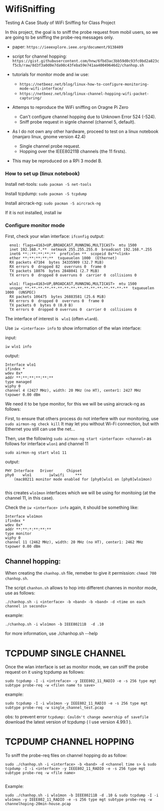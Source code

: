# WifiSniffing
Testing A Case Study of WiFi Sniffing for Class Project 

In this project, the goal is to sniff the probe request from mobil users, so we are going to be sniffing the probe-req messages only.


 * paper: `https://ieeexplore.ieee.org/document/9138409`

 * script for channel hopping: `https://gist.githubusercontent.com/hnw/6fbd3ac3bb59d0c93fc0bd2a823cf5cb/raw/8d3f3a0d0e7da98c43feba59e741aa40049646d2/chanhop.sh`

 * tutorials for monitor mode and iw use: 
 	- `https://netbeez.net/blog/linux-how-to-configure-monitoring-mode-wifi-interface/` 
	- `https://netbeez.net/blog/linux-channel-hopping-wifi-packet-capturing/`

 * Attemps to reproduce the WiFi sniffing on Oragne Pi Zero
   	- Can't configure channel hopping due to Unknown Error 524 (-524).
  	- Sniff probe request in signle channel (channel 5, default).
   
 * As I do not  own any other hardware, proceed to test on a linux notebook (manjaro linux, gnome version 42.4)
 	- Single channel probe request.
   	- Hopping over the IEEE80211B channels (the 11 firsts).
 * This may be reproduced on a RPi 3 model B.


### How to set up (linux notebook)

Install net-tools: `sudo pacman -S net-tools`

Install tcpdump: `sudo pacman -S tcpdump`

Install aircrack-ng: `sudo pacman -S aircrack-ng`

If it is not installed, install iw


### Configure monitor mode

First, check your wlan interface: `ifconfig`
  output:
  ```
    eno1: flags=4163<UP,BROADCAST,RUNNING,MULTICAST>  mtu 1500
    inet 192.168.*.**  netmask 255.255.255.0  broadcast 192.168.*.255
    inet6 **::**:**:**:**  prefixlen **  scopeid 0x**<link>
    ether **:**:**:**:**  txqueuelen 1000  (Ethernet)
    RX packets 47104  bytes 34335909 (32.7 MiB)
    RX errors 0  dropped 82  overruns 0  frame 0
    TX packets 18076  bytes 2848041 (2.7 MiB)
    TX errors 0  dropped 0 overruns 0  carrier 0  collisions 0

    wlo1: flags=4163<UP,BROADCAST,RUNNING,MULTICAST>  mtu 1500
    unspec **-**-**-**-**-**-**-**-**-**-**-**-**-**-**-**  txqueuelen 1000  (UNSPEC)
    RX packets 106475  bytes 26883581 (25.6 MiB)
    RX errors 0  dropped 0  overruns 0  frame 0
    TX packets 0  bytes 0 (0.0 B)
    TX errors 0  dropped 0 overruns 0  carrier 0  collisions 0
  ```
  
The interface of interest is ` wlo1` (often `wlan0`).

Use `iw <interface> info` to show information of the wlan interface:

input:

```iw wlo1 info```

output:
```
Interface wlo1
ifindex *
wdev 0x*
addr **:**:**:**:**:**
type managed
wiphy 0
channel 4 (2427 MHz), width: 20 MHz (no HT), center1: 2427 MHz
txpower 0.00 dBm

```

We need it to be type monitor, for this we will be using aircrack-ng as follows:

  First, to ensure that others process do not interfere with our monitoring, use
  ``` sudo airmon-ng check kill ```
  It may let you without Wi-Fi connection, but with Ethernet you still can use the net...
  
  Then, use the following `sudo airmon-ng start <interface> <channel>` as follows for interface `wlon1` and channel 11
  
  ```
  sudo airmon-ng start wlo1 11 
  ```
  output:
```
PHY	Interface	Driver		Chipset
phy0	wlo1		iwlwifi		***
	(mac80211 monitor mode enabled for [phy0]wlo1 on [phy0]wlo1mon)
 
```
  
  this creates `wlo1mon` interfaces which we will be using for monitoing (at the channel 11, in this case).
  
  Check the `iw <interface> info` again, it should be something like:

``` 
Interface wlo1mon
ifindex *
wdev 0x*
addr **:**:*:**:**:**
type monitor
wiphy 0
channel 11 (2462 MHz), width: 20 MHz (no HT), center1: 2462 MHz
txpower 0.00 dBm

```
  
  
  ## Channel hopping:
  
  When creating the `chanhop.sh` file, remeber to give it permission: `chmod 700 chanhop.sh`. 
  
  The script `chanhon.sh` allows to hop into different channes in monitor mode, use as follows:
  
  ```
  ./chanhop.sh -i <interface> -b <band> -b <band> -d <time on each channel in seconds>
  ```
  
  example: 
  
  ```
  ./chanhop.sh -i wlo1mon -b IEEE80211B  -d .10
  ```
  
  for more information, use ./chanhop.sh --help
  
  
  # TCPDUMP SINGLE CHANNEL
  
  Once the wlan interface is set as monitor mode, we can sniff the probe request on it using tcpdump as follows:
  
  ```
  sudo tcpdump -I -i <intreface> -y IEEE802_11_RADIO -e -s 256 type mgt subtype probe-req -w <filen name to save>
  ```
  
  example:
  
  ```
  sudo tcpdump -I -i wlo1mon -y IEEE802_11_RADIO -e -s 256 type mgt subtype probe-req -w single_channel_test.pcap 
  ```
  
  obs: to prevent error `tcpdump: Couldn't change ownership of savefile` download the latest version of tcpdump ( I use version 4.99.1 ).
  
  
  
  # TCPDUMP CHANNEL HOPPING
  
  To sniff the probe-req files on channel hopping do as follow:
  
  ```
  sudo ./chanhop.sh -i <interface> -b <band> -d <channel time s> & sudo tcpdump -I -i <interface> -y IEEE802_11_RADIO -e -s 256 type mgt subtype probe-req -w <file name>
  

  ```
  Example: 
  
  ```
  sudo ./chanhop.sh -i wlo1mon -b IEEE80211B -d .10 & sudo tcpdump -I -i wlo1mon -y IEEE802_11_RADIO -e -s 256 type mgt subtype probe-req -w channelhoping-20min-house.pcap
  ```
  
  
  

